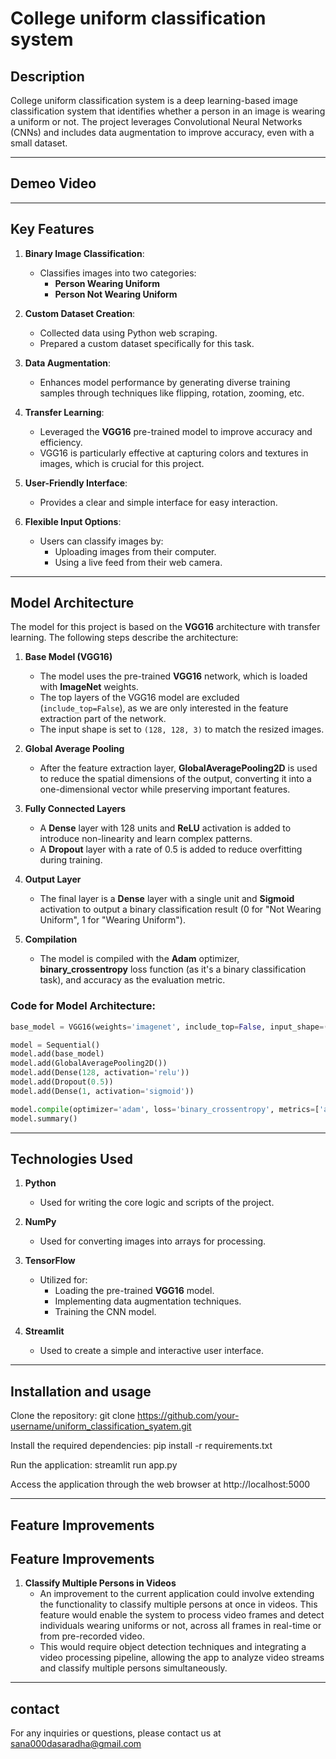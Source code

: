 # **College uniform classification system**


 
## **Description**

College uniform classification system is a deep learning-based image classification system that identifies whether a person in an image is wearing a uniform or not. The project leverages Convolutional Neural Networks (CNNs) and includes data augmentation to improve accuracy, even with a small dataset.

----

## **Demeo Video**

----------------

## **Key Features**

1. **Binary Image Classification**:  
   - Classifies images into two categories:  
     - **Person Wearing Uniform**  
     - **Person Not Wearing Uniform**  

2. **Custom Dataset Creation**:  
   - Collected data using Python web scraping.  
   - Prepared a custom dataset specifically for this task.

3. **Data Augmentation**:  
   - Enhances model performance by generating diverse training samples through techniques like flipping, rotation, zooming, etc.

4. **Transfer Learning**:  
   - Leveraged the **VGG16** pre-trained model to improve accuracy and efficiency.  
   - VGG16 is particularly effective at capturing colors and textures in images, which is crucial for this project.

5. **User-Friendly Interface**:  
   - Provides a clear and simple interface for easy interaction.

6. **Flexible Input Options**:  
   - Users can classify images by:  
     - Uploading images from their computer.  
     - Using a live feed from their web camera.


-----

## **Model Architecture**

The model for this project is based on the **VGG16** architecture with transfer learning. The following steps describe the architecture:

1. **Base Model (VGG16)**  
   - The model uses the pre-trained **VGG16** network, which is loaded with **ImageNet** weights.  
   - The top layers of the VGG16 model are excluded (`include_top=False`), as we are only interested in the feature extraction part of the network.  
   - The input shape is set to `(128, 128, 3)` to match the resized images.

2. **Global Average Pooling**  
   - After the feature extraction layer, **GlobalAveragePooling2D** is used to reduce the spatial dimensions of the output, converting it into a one-dimensional vector while preserving important features.

3. **Fully Connected Layers**  
   - A **Dense** layer with 128 units and **ReLU** activation is added to introduce non-linearity and learn complex patterns.  
   - A **Dropout** layer with a rate of 0.5 is added to reduce overfitting during training.

4. **Output Layer**  
   - The final layer is a **Dense** layer with a single unit and **Sigmoid** activation to output a binary classification result (0 for "Not Wearing Uniform", 1 for "Wearing Uniform").

5. **Compilation**  
   - The model is compiled with the **Adam** optimizer, **binary_crossentropy** loss function (as it's a binary classification task), and accuracy as the evaluation metric.

### Code for Model Architecture:

```python
base_model = VGG16(weights='imagenet', include_top=False, input_shape=(128, 128, 3))

model = Sequential()
model.add(base_model)
model.add(GlobalAveragePooling2D())
model.add(Dense(128, activation='relu'))
model.add(Dropout(0.5))
model.add(Dense(1, activation='sigmoid'))

model.compile(optimizer='adam', loss='binary_crossentropy', metrics=['accuracy'])
model.summary()

```

-------------


## **Technologies Used**

1. **Python**  
   - Used for writing the core logic and scripts of the project.

2. **NumPy**  
   - Used for converting images into arrays for processing.

3. **TensorFlow**  
   - Utilized for:  
     - Loading the pre-trained **VGG16** model.  
     - Implementing data augmentation techniques.  
     - Training the CNN model.

4. **Streamlit**  
   - Used to create a simple and interactive user interface.

--------

## **Installation and usage**

Clone the repository: git clone https://github.com/your-username/uniform_classification_syatem.git

Install the required dependencies: pip install -r requirements.txt

Run the application: streamlit run app.py

Access the application through the web browser at http://localhost:5000

-------

## **Feature Improvements**

## **Feature Improvements**

1. **Classify Multiple Persons in Videos**  
   - An improvement to the current application could involve extending the functionality to classify multiple persons at once in videos. This feature would enable the system to process video frames and detect individuals wearing uniforms or not, across all frames in real-time or from pre-recorded video.  
   - This would require object detection techniques and integrating a video processing pipeline, allowing the app to analyze video streams and classify multiple persons simultaneously.

------

## **contact**

For any inquiries or questions, please contact us at sana000dasaradha@gmail.com

